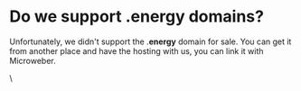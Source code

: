 # Do we support .energy domains?

Unfortunately, we didn't support the .**energy** domain for sale. You can get it from another place and have the hosting with us, you can link it with Microweber.

\
